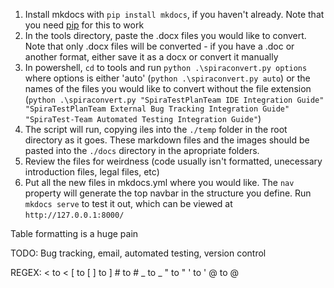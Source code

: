 1. Install mkdocs with `pip install mkdocs`, if you haven't already. Note that you need [pip](https://pip.pypa.io/en/stable/installing/) for this to work
2. In the tools directory, paste the .docx files you would like to convert. Note that only .docx files will be converted - if you have a .doc or another format, either save it as a docx or convert it manually
3. In powershell, `cd` to tools and run `python .\spiraconvert.py options` where options is either 'auto' (`python .\spiraconvert.py auto`) or the names of the files you would like to convert without the file extension (`python .\spiraconvert.py "SpiraTestPlanTeam IDE Integration Guide" "SpiraTestPlanTeam External Bug Tracking Integration Guide" "SpiraTest-Team Automated Testing Integration Guide"`)
4. The script will run, copying iles into the `./temp` folder in the root directory as it goes. These markdown files and the images should be pasted into the `./docs` directory in the apropriate folders.
5. Review the files for weirdness (code usually isn't formatted, unecessary introduction files, legal files, etc)
6. Put all the new files in mkdocs.yml where you would like. The `nav` property will generate the top navbar in the structure you define. Run `mkdocs serve` to test it out, which can be viewed at `http://127.0.0.1:8000/`

Table formatting is a huge pain

TODO: Bug tracking, email, automated testing, version control

REGEX:
\< to <
\[ to [
\] to ]
\# to #
\_ to _
\" to "
\' to '
\@ to @